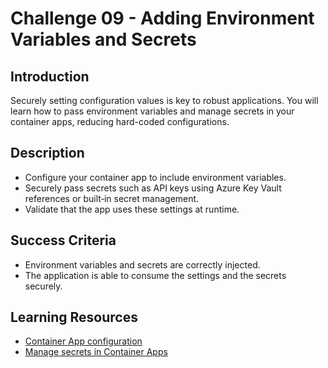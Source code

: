 # Challenge 09 - Adding Environment Variables and Secrets

## Introduction
Securely setting configuration values is key to robust applications. You will learn how to pass environment variables and manage secrets in your container apps, reducing hard-coded configurations.

## Description
- Configure your container app to include environment variables.
- Securely pass secrets such as API keys using Azure Key Vault references or built‑in secret management.
- Validate that the app uses these settings at runtime.

## Success Criteria
- Environment variables and secrets are correctly injected.
- The application is able to consume the settings and the secrets securely.

## Learning Resources
- [Container App configuration](https://learn.microsoft.com/en-us/azure/container-apps/configuration)
- [Manage secrets in Container Apps](https://learn.microsoft.com/en-us/azure/container-apps/secrets)
